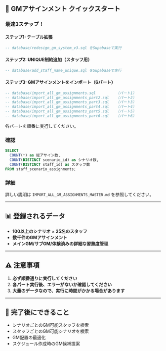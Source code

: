 ## 🚀 GMアサインメント クイックスタート

### 最速3ステップ！

#### ステップ1: テーブル拡張
```sql
-- database/redesign_gm_system_v3.sql をSupabaseで実行
```

#### ステップ2: UNIQUE制約追加（スタッフ用）
```sql
-- database/add_staff_name_unique.sql をSupabaseで実行
```

#### ステップ3: GMアサインメントをインポート（6パート）

```sql
-- database/import_all_gm_assignments.sql         （パート1）
-- database/import_all_gm_assignments_part2.sql   （パート2）
-- database/import_all_gm_assignments_part3.sql   （パート3）
-- database/import_all_gm_assignments_part4.sql   （パート4）
-- database/import_all_gm_assignments_part5.sql   （パート5）
-- database/import_all_gm_assignments_part6.sql   （パート6）
```

各パートを順番に実行してください。

### 確認

```sql
SELECT 
  COUNT(*) as 総アサイン数,
  COUNT(DISTINCT scenario_id) as シナリオ数,
  COUNT(DISTINCT staff_id) as スタッフ数
FROM staff_scenario_assignments;
```

### 詳細

詳しい説明は `IMPORT_ALL_GM_ASSIGNMENTS_MASTER.md` を参照してください。

---

## 📊 登録されるデータ

- **100以上のシナリオ** × **25名のスタッフ**
- **数千件のGMアサインメント**
- **メインGM/サブGM/体験済みの詳細な習熟度管理**

---

## ⚠️ 注意事項

1. **必ず順番通りに実行してください**
2. **各パート実行後、エラーがないか確認してください**
3. **大量のデータなので、実行に時間がかかる場合があります**

---

## 🎯 完了後にできること

- シナリオごとのGM可能スタッフを検索
- スタッフごとのGM可能シナリオを検索
- GM配置の最適化
- スケジュール作成時のGM候補提案

